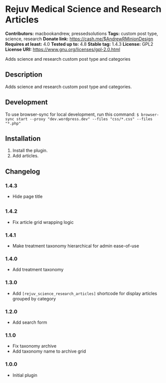 # Rejuv Medical Science and Research Articles #
**Contributors:** macbookandrew, pressedsolutions
**Tags:** custom post type, science, research
**Donate link:** https://cash.me/$AndrewRMinionDesign
**Requires at least:** 4.0
**Tested up to:** 4.8
**Stable tag:** 1.4.3
**License:** GPL2
**License URI:** https://www.gnu.org/licenses/gpl-2.0.html

Adds science and research custom post type and categories

## Description ##

Adds science and research custom post type and categories.

## Development ##

To use browser-sync for local development, run this command:
`
$ browser-sync start --proxy "dev.wordpress.dev" --files "css/*.css" --files "*.php"
`

## Installation ##

1. Install the plugin.
1. Add articles.

## Changelog ##

### 1.4.3 ###
- Hide page title <h2>

### 1.4.2 ###
- Fix article grid wrapping logic

### 1.4.1 ###
- Make treatment taxonomy hierarchical for admin ease-of-use

### 1.4.0 ###
- Add treatment taxonomy

### 1.3.0 ###
- Add `[rejuv_science_research_articles]` shortcode for display articles grouped by category

### 1.2.0 ###
- Add search form

### 1.1.0 ###
- Fix taxonomy archive
- Add taxonomy name to archive grid

### 1.0.0 ###
- Initial plugin
